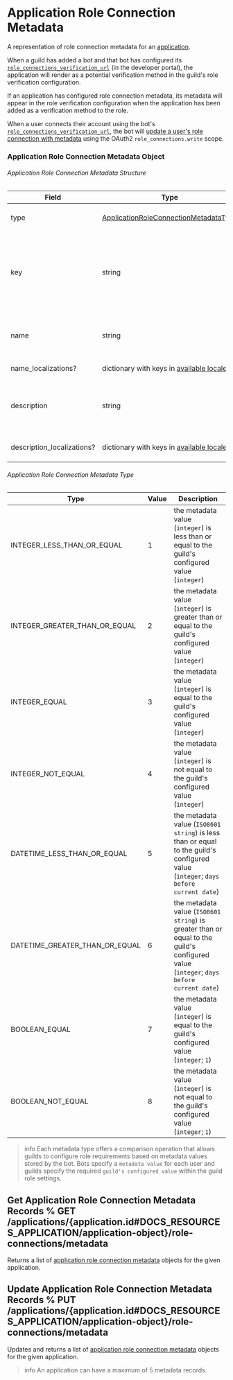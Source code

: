 # Application Role Connection Metadata

A representation of role connection metadata for an [application](#DOCS_RESOURCES_APPLICATION/).

When a guild has added a bot and that bot has configured its [`role_connections_verification_url`](#DOCS_RESOURCES_APPLICATION/application-object) (in the developer portal), the application will render as a potential verification method in the guild's role verification configuration.

If an application has configured role connection metadata, its metadata will appear in the role verification configuration when the application has been added as a verification method to the role.

When a user connects their account using the bot's [`role_connections_verification_url`](#DOCS_RESOURCES_APPLICATION/application-object), the bot will [update a user's role connection with metadata](#DOCS_RESOURCES_USER/update-user-application-role-connection) using the OAuth2 `role_connections.write` scope.

### Application Role Connection Metadata Object

###### Application Role Connection Metadata Structure

| Field                      | Type                                                                                                                                                                                | Description                                                                                        |
| -------------------------- | ----------------------------------------------------------------------------------------------------------------------------------------------------------------------------------- | -------------------------------------------------------------------------------------------------- |
| type                       | [ApplicationRoleConnectionMetadataType](#DOCS_RESOURCES_APPLICATION_ROLE_CONNECTION_METADATA/application-role-connection-metadata-object-application-role-connection-metadata-type) | type of metadata value                                                                             |
| key                        | string                                                                                                                                                                              | dictionary key for the metadata field (must be `a-z`, `0-9`, or `_` characters; max 50 characters) |
| name                       | string                                                                                                                                                                              | name of the metadata field (max 100 characters)                                                    |
| name_localizations?        | dictionary with keys in [available locales](#DOCS_REFERENCE/locales)                                                                                                                | translations of the name                                                                           |
| description                | string                                                                                                                                                                              | description of the metadata field (max 200 characters)                                             |
| description_localizations? | dictionary with keys in [available locales](#DOCS_REFERENCE/locales)                                                                                                                | translations of the description                                                                    |

###### Application Role Connection Metadata Type

| Type                           | Value | Description                                                                                                                            |
| ------------------------------ | ----- | -------------------------------------------------------------------------------------------------------------------------------------- |
| INTEGER_LESS_THAN_OR_EQUAL     | 1     | the metadata value (`integer`) is less than or equal to the guild's configured value (`integer`)                                       |
| INTEGER_GREATER_THAN_OR_EQUAL  | 2     | the metadata value (`integer`) is greater than or equal to the guild's configured value (`integer`)                                    |
| INTEGER_EQUAL                  | 3     | the metadata value (`integer`) is equal to the guild's configured value (`integer`)                                                    |
| INTEGER_NOT_EQUAL              | 4     | the metadata value (`integer`) is not equal to the guild's configured value (`integer`)                                                |
| DATETIME_LESS_THAN_OR_EQUAL    | 5     | the metadata value (`ISO8601 string`) is less than or equal to the guild's configured value (`integer`; `days before current date`)    |
| DATETIME_GREATER_THAN_OR_EQUAL | 6     | the metadata value (`ISO8601 string`) is greater than or equal to the guild's configured value (`integer`; `days before current date`) |
| BOOLEAN_EQUAL                  | 7     | the metadata value (`integer`) is equal to the guild's configured value (`integer`; `1`)                                               |
| BOOLEAN_NOT_EQUAL              | 8     | the metadata value (`integer`) is not equal to the guild's configured value (`integer`; `1`)                                           |

> info
> Each metadata type offers a comparison operation that allows guilds to configure role requirements based on metadata values stored by the bot. Bots specify a `metadata value` for each user and guilds specify the required `guild's configured value` within the guild role settings.

## Get Application Role Connection Metadata Records % GET /applications/{application.id#DOCS_RESOURCES_APPLICATION/application-object}/role-connections/metadata

Returns a list of [application role connection metadata](#DOCS_RESOURCES_APPLICATION_ROLE_CONNECTION_METADATA/application-role-connection-metadata-object) objects for the given application.

## Update Application Role Connection Metadata Records % PUT /applications/{application.id#DOCS_RESOURCES_APPLICATION/application-object}/role-connections/metadata

Updates and returns a list of [application role connection metadata](#DOCS_RESOURCES_APPLICATION_ROLE_CONNECTION_METADATA/application-role-connection-metadata-object) objects for the given application.

> info
> An application can have a maximum of 5 metadata records.
